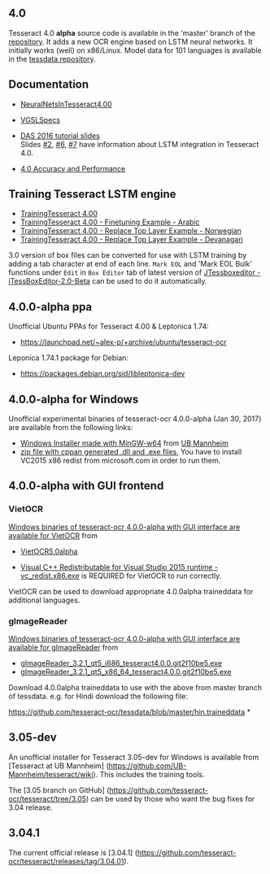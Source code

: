 ## 4.0

Tesseract 4.0 **alpha** source code is available in the 'master' branch of the [repository](https://github.com/tesseract-ocr/tesseract). It adds a new OCR engine based on LSTM neural networks. It initially works (well) on x86/Linux. Model data for 101 languages is available in the [tessdata repository](https://github.com/tesseract-ocr/tessdata).

## Documentation
* [NeuralNetsInTesseract4.00](NeuralNetsInTesseract4.00)
* [VGSLSpecs](https://github.com/tesseract-ocr/tesseract/wiki/VGSLSpecs)
* [DAS 2016 tutorial slides](https://github.com/tesseract-ocr/docs/tree/master/das_tutorial2016)  
Slides
[#2](https://github.com/tesseract-ocr/docs/blob/master/das_tutorial2016/2ArchitectureAndDataStructures.pdf),
[#6](https://github.com/tesseract-ocr/docs/blob/master/das_tutorial2016/6ModernizationEfforts.pdf),
[#7](https://github.com/tesseract-ocr/docs/blob/master/das_tutorial2016/7Building%20a%20Multi-Lingual%20OCR%20Engine.pdf)
have information about LSTM integration in Tesseract 4.0.

* [4.0 Accuracy and Performance](https://github.com/tesseract-ocr/tesseract/wiki/4.0-Accuracy-and-Performance)

## Training Tesseract LSTM engine

* [TrainingTesseract 4.00](https://github.com/tesseract-ocr/tesseract/wiki/TrainingTesseract-4.00)
* [TrainingTesseract 4.00 - Finetuning Example - Arabic](https://github.com/tesseract-ocr/tesseract/wiki/TrainingTesseract-4.00---Finetune)
* [TrainingTesseract 4.00 - Replace Top Layer Example - Norwegian](https://github.com/tesseract-ocr/tesseract/wiki/TrainingTesseract-4.00---Replacing-Top-Layer-Example)
* [TrainingTesseract 4.00 - Replace Top Layer Example - Devanagari](https://github.com/tesseract-ocr/tesseract/wiki/TrainingTesseract-4.00---Replace-Top-Layer)

3.0 version of box files can be converted for use with LSTM training by adding a tab character at end of each line. `Mark EOL` and 'Mark EOL Bulk' functions under `Edit` in `Box Editor` tab of latest version of [JTessboxeditor -  jTessBoxEditor-2.0-Beta](https://sourceforge.net/projects/vietocr/files/jTessBoxEditor/) can be used to do it automatically. 

## 4.0.0-alpha ppa

Unofficial Ubuntu PPAs for Tesseract 4.00 & Leptonica 1.74:
* https://launchpad.net/~alex-p/+archive/ubuntu/tesseract-ocr

Leponica 1.74.1 package for Debian:
* https://packages.debian.org/sid/libleptonica-dev


## 4.0.0-alpha for Windows

Unofficial experimental binaries of tesseract-ocr 4.0.0-alpha (Jan 30, 2017) are available from the following links:

* [Windows Installer made with MinGW-w64](http://digi.bib.uni-mannheim.de/tesseract/tesseract-ocr-setup-4.00.00dev.exe) from [UB Mannheim](https://github.com/UB-Mannheim/tesseract/wiki)
* [zip file with cppan generated .dll and .exe files](https://www.dropbox.com/s/obiqvrt4m53pmoz/tesseract-4.0.0-alpha.zip?dl=1), You have to install VC2015 x86 redist from microsoft.com in order to run them.

## 4.0.0-alpha with GUI frontend

### VietOCR
[Windows binaries of tesseract-ocr 4.0.0-alpha with GUI interface are available for VietOCR](https://sourceforge.net/projects/vietocr/files/vietocr/) from

* [VietOCR5.0alpha](https://sourceforge.net/projects/vietocr/files/vietocr/5.0alpha/)

* [Visual C++ Redistributable for Visual Studio 2015 runtime - vc_redist.x86.exe](https://www.microsoft.com/en-us/download/details.aspx?id=48145) is REQUIRED for VietOCR to run correctly.

VietOCR can be used to download appropriate 4.0.0alpha traineddata for additional languages.


### gImageReader

[Windows binaries of tesseract-ocr 4.0.0-alpha with GUI interface are available for gImageReader](https://github.com/manisandro/gImageReader/releases) from
* [gImageReader_3.2.1_qt5_i686_tesseract4.0.0.git2f10be5.exe](https://github.com/manisandro/gImageReader/releases/download/v3.2.1/gImageReader_3.2.1_qt5_i686_tesseract4.0.0.git2f10be5.exe)
* [gImageReader_3.2.1_qt5_x86_64_tesseract4.0.0.git2f10be5.exe](https://github.com/manisandro/gImageReader/releases/download/v3.2.1/gImageReader_3.2.1_qt5_x86_64_tesseract4.0.0.git2f10be5.exe)

Download 4.0.0alpha traineddata to use with the above from master branch of tessdata. e.g. for Hindi download the following file:

https://github.com/tesseract-ocr/tessdata/blob/master/hin.traineddata
*

## 3.05-dev 

An unofficial installer for Tesseract 3.05-dev for Windows is available from [Tesseract at UB Mannheim] (https://github.com/UB-Mannheim/tesseract/wiki). This includes the training tools.

The [3.05 branch on GitHub] (https://github.com/tesseract-ocr/tesseract/tree/3.05) can be used by those who want the bug fixes for 3.04 release. 

## 3.04.1

The current official release is [3.04.1] (https://github.com/tesseract-ocr/tesseract/releases/tag/3.04.01).
